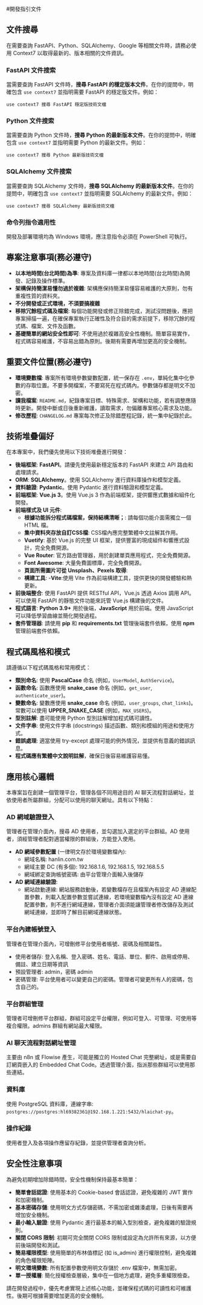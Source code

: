 #開發指引文件

## 文件搜尋

在需要查詢 FastAPI、Python、SQLAlchemy、Google 等相關文件時，請務必使用 Context7 以取得最新的、版本相關的文件資訊。

### FastAPI 文件搜索
當需要查詢 FastAPI 文件時，**搜尋 FastAPI 的穩定版本文件**。在你的提問中，明確包含 `use context7` 並指明需要 FastAPI 的穩定版文件。例如：
```
use context7 搜尋 FastAPI 穩定版技術文檔
```

### Python 文件搜索
當需要查詢 Python 文件時，**搜尋 Python 的最新版本文件**。在你的提問中，明確包含 `use context7` 並指明需要 Python 的最新文件。例如：
```
use context7 搜尋 Python 最新版技術文檔
```

### SQLAlchemy 文件搜索
當需要查詢 SQLAlchemy 文件時，**搜尋 SQLAlchemy 的最新版本文件**。在你的提問中，明確包含 `use context7` 並指明需要 SQLAlchemy 的最新文件。例如：
```
use context7 搜尋 SQLAlchemy 最新版技術文檔
```

### 命令列指令適用性
開發及部署環境均為 Windows 環境，應注意指令必須在 PowerShell 可執行。

## 專案注意事項(務必遵守)

- **以本地時間(台北時間)為準**: 專案及資料庫一律都以本地時間(台北時間)為開發、記錄及操作標準。
- **架構保持簡潔易懂勿過於複雜**: 架構應保持簡潔易懂容易維護的大原則，勿有重複性質的資料夾。
- **不分開發或正式環境，不須要搞複雜**
- **移除冗餘程式碼及檔案**: 每個功能開發或修正除錯完成，測試沒問題後，應把專案掃描一遍，在確保專案執行正確性及符合目的需求前提下，移除冗餘的程式碼、檔案、文件及函數。
- **基礎簡單的網站安全性即可**: 不使用過於複雜高安全性機制。簡單容易實作，程式碼容易維護，不容易出錯為原則。後期有需要再增加更高的安全機制。

## 重要文件位置(務必遵守)

- **環境變數檔**: 專案所有環境參數變數配置，統一保存在 `.env`，單純化集中化參數的存取位置。不要多開檔案，不要寫死在程式碼內。參數儲存都是明文不加密。
- **讀我檔案**: `README.md`，紀錄專案目標、特殊需求、架構和功能，若有調整應隨時更新。開發中斷或日後重新維護，讀取需求，勿偏離專案核心需求及功能。
- **修改歷程**: `CHANGELOG.md` 專案每次修正及除錯歷程記錄，統一集中紀錄於此。

## 技術堆疊偏好

在本專案中，我們優先使用以下技術堆疊進行開發：

- **後端框架**: **FastAPI**。請優先使用最新穩定版本的 FastAPI 來建立 API 路由和處理請求。
- **ORM**: **SQLAlchemy**。使用 SQLAlchemy 進行資料庫操作和模型定義。
- **資料驗證**: **Pydantic**。使用 Pydantic 進行資料驗證和模型定義。
- **前端框架**: **Vue.js 3**。使用 Vue.js 3 作為前端框架，提供響應式數據和組件化開發。
- **前端樣式及 UI 元件**:
	- **根據功能拆分程式碼檔案，保持結構清晰；**: 請每個功能介面需獨立一個 HTML 檔。
	- **集中資料夾存放自訂CSS檔**: CSS檔內應完整繁體中文註解其作用。
	- **Vuetify**: 基於 Vue.js 的完整 UI 框架，提供豐富的現成組件和響應式設計，完全免費開源。
	- **Vue Router**: 官方路由管理器，用於創建單頁應用程式，完全免費開源。
	- **Font Awesome**: 大量免費圖標庫，完全免費開源。
	- **頁面所需圖片可從 Unsplash、Pexels 取得**:
	- **構建工具**: 
		-**Vite**:使用 Vite 作為前端構建工具，提供更快的開發體驗和熱更新。
- **前後端整合**: 使用 FastAPI 提供 RESTful API，Vue.js 透過 Axios 調用 API。可以使用 FastAPI 的靜態文件功能來託管 Vue.js 構建後的文件。
- **程式語言**: **Python 3.9+** 用於後端，**JavaScript** 用於前端。使用 JavaScript 可以降低學習曲線並簡化開發過程。
- **套件管理器**: 請使用 **pip** 和 **requirements.txt** 管理後端套件依賴，使用 **npm** 管理前端套件依賴。



## 程式碼風格和模式

請遵循以下程式碼風格和常用模式：

- **類別命名**: 使用 **PascalCase** 命名 (例如，`UserModel`, `AuthService`)。
- **函數命名**: 函數應使用 **snake_case** 命名 (例如，`get_user`, `authenticate_user`)。
- **變數命名**: 變數應使用 **snake_case** 命名 (例如，`user_groups`, `chat_links`)。常數可以使用 **UPPER_SNAKE_CASE** (例如，`MAX_USERS`)。
- **型別註解**: 盡可能使用 Python 型別註解增加程式碼可讀性。
- **文件字串**: 使用文件字串 (docstrings) 描述函數、類別和模組的用途和使用方式。
- **錯誤處理**: 適當使用 try-except 處理可能的例外情況，並提供有意義的錯誤訊息。
- **程式碼應有繁體中文說明註解**，確保日後容易維護容易懂。


## 應用核心邏輯

本專案旨在創建一個管理平台，管理各個不同用途目的 AI 聊天流程對話網址，並依使用者所屬群組，分配可以使用的聊天網址。具有以下特點：

### AD 網域驗證登入

管理者在管理介面內，搜尋 AD 使用者，並勾選加入選定的平台群組。AD 使用者，須經管理者配對適當權限的群組後，方能登入使用。

- **AD 網域參數配置** (一律明文存於環境變數檔內):
  - 網域名稱: hanlin.com.tw
  - 網域主要 DC (有多個): 192.168.1.6, 192.168.1.5, 192.168.5.5
  - 網域綁定查詢帳號密碼: 由平台管理介面輸入後儲存
- **AD 網域連線驗證**:
  - 網站啟動連線: 網站服務啟動後，若變數檔存在且檔案內有設定 AD 連線配置參數，則載入配置參數並嘗試連線，若環境變數檔內沒有設定 AD 連線配置參數，則不進行網域連線，管理者介面須能讓管理者修改儲存及測試網域連線，並即時了解目前網域連線狀態。

### 平台內建帳號登入

管理者在管理介面內，可增刪修平台使用者帳號、密碼及相關屬性。

- 使用者儲存: 登入名稱、登入密碼、姓名、電話、單位、郵件、啟用或停用、備註、建立日期等資訊
- 預設管理者: admin，密碼 admin
- 密碼管理: 平台使用者可以變更自己的密碼。管理者可變更所有人的密碼，包含自己的。

### 平台群組管理

管理者可增刪修平台群組，群組可設定平台權限，例如可登入、可管理、可使用等複合權限。admins 群組有網站最大權限。

### AI 聊天流程對話網址管理

主要由 n8n 或 Flowise 產生，可能是獨立的 Hosted Chat 完整網址，或是需要自訂網頁嵌入的 Embedded Chat Code。透過管理介面，指派那些群組可以使用那些連結。

### 資料庫

使用 PostgreSQL 資料庫，連線字串: `postgres://postgres:hl69382361@192.168.1.221:5432/hlaichat-py`。

### 操作紀錄

使用者登入及各項操作應留存紀錄，並提供管理者查詢分析。

## 安全性注意事項

為避免初期增加除錯時間，安全性機制保持最基本簡單：

- **簡單會話認證**: 使用基本的 Cookie-based 會話認證，避免複雜的 JWT 實作和加密機制。
- **基本密碼存儲**: 使用明文方式存儲密碼，不需加密或雜湊處理，日後有需要再增加安全機制。
- **最小輸入驗證**: 使用 Pydantic 進行最基本的輸入型別檢查，避免複雜的驗證規則。
- **關閉 CORS 限制**: 初期可完全關閉 CORS 限制或設定為允許所有來源，以方便前後端開發和測試。
- **簡易權限模型**: 使用簡單的布林值標記 (如 is_admin) 進行權限控制，避免複雜的角色權限矩陣。
- **明文環境變數**: 所有配置參數使用明文存儲於 .env 檔案中，無需加密。
- **單一授權層**: 簡化授權檢查層級，集中在一個地方處理，避免多重權限檢查。

請在開發過程中，優先考慮實現上述核心功能，並確保程式碼的可讀性和可維護性。後期可根據需要增加更高的安全機制。